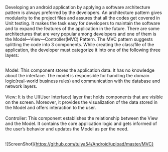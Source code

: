 Developing an android application by applying a software architecture pattern is always preferred by the developers. An architecture pattern gives modularity to the project files and assures that all the codes get covered in Unit testing. It makes the task easy for developers to maintain the software and to expand the features of the application in the future. There are some architectures that are very popular among developers and one of them is the Model—View—Controller(MVC) Pattern. The MVC pattern suggests splitting the code into 3 components. While creating the class/file of the application, the developer must categorize it into one of the following three layers: <br/> <br/>

Model: This component stores the application data. It has no knowledge about the interface. The model is responsible for handling the domain logic(real-world business rules) and communication with the database and network layers. <br/> <br/>
View: It is the UI(User Interface) layer that holds components that are visible on the screen. Moreover, it provides the visualization of the data stored in the Model and offers interaction to the user. <br/> <br/>
Controller: This component establishes the relationship between the View and the Model. It contains the core application logic and gets informed of the user’s behavior and updates the Model as per the need. <br/> <br/>

![ScreenShot]{https://github.com/tulya54/Android/upload/master/MVC}
